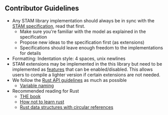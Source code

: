 ## Contributor Guidelines 

* Any STAM library implementation should always be in sync with the [STAM specification](https://github.com/annotation/stam), read that first.
    * Make sure you're familiar with the model as explained in the specification
    * Propose new ideas to the specification first (as extensions)
    * Specifications should leave enough freedom to the implementations for details
* Formatting: Indentation style: 4 spaces, unix newlines
* STAM extensions may be implemented in the this library but need to be implemented as [features](https://doc.rust-lang.org/cargo/reference/features.html) that can be enabled/disabled. This allows users to compile a lighter version if certain extensions are not needed.
* We follow the [Rust API guidelines](https://rust-lang.github.io/api-guidelines/checklist.html) as much as possible 
    * [Variable naming](https://rust-lang.github.io/api-guidelines/naming.html)
* Recommended reading for Rust
    * [THE book](https://doc.rust-lang.org/book/)
    * [How not to learn rust](https://dystroy.org/blog/how-not-to-learn-rust/)
    * [Rust data structures with circular references](https://eli.thegreenplace.net/2021/rust-data-structures-with-circular-references/)

